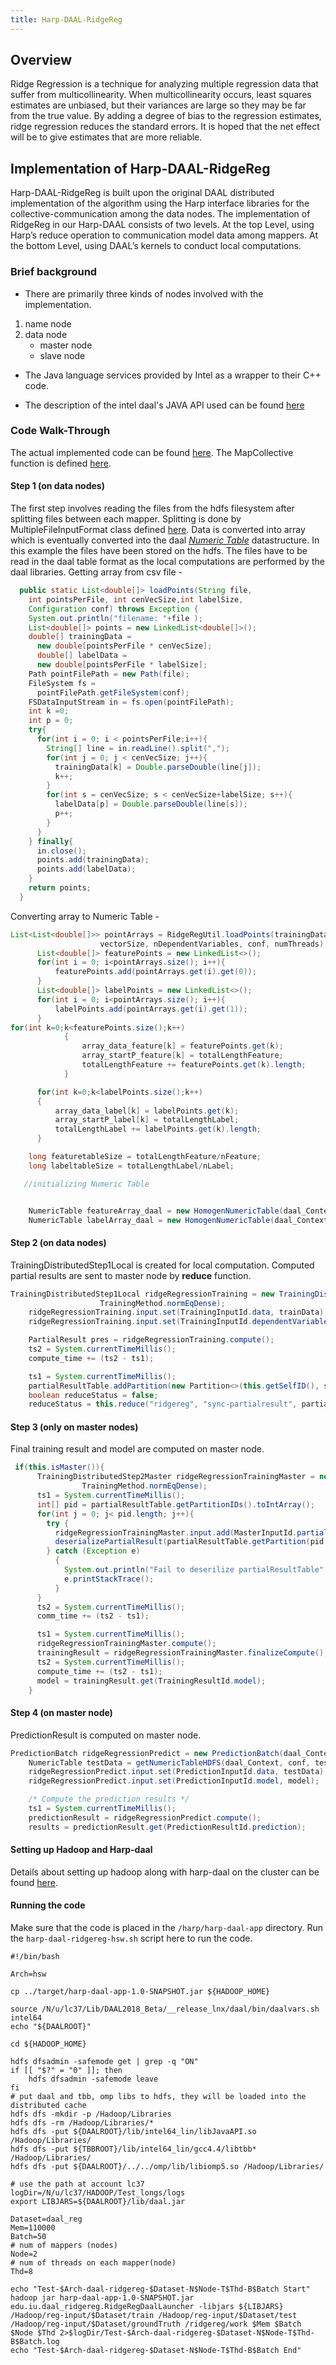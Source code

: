 ```yaml
---
title: Harp-DAAL-RidgeReg
---
```


## Overview 
Ridge Regression is a technique for analyzing multiple regression data that suffer from multicollinearity. When
multicollinearity occurs, least squares estimates are unbiased, but their variances are large so they may be far from
the true value. By adding a degree of bias to the regression estimates, ridge regression reduces the standard errors.
It is hoped that the net effect will be to give estimates that are more reliable.

## Implementation of Harp-DAAL-RidgeReg
Harp-DAAL-RidgeReg is built upon the original DAAL distributed implementation of the algorithm using the Harp interface libraries for the collective-communication among the data nodes. 
The implementation of RidgeReg in our Harp-DAAL consists of two levels. At the top Level, using Harp’s reduce operation to communication model data among mappers. At the bottom Level, using DAAL’s  kernels to conduct local computations.

### Brief background
* There are primarily three kinds of nodes involved with the implementation.

1. name node 
2. data node
   - master node
   - slave node 

* The Java language services provided by Intel as a wrapper to their C++ code.

* The description of the intel daal's JAVA API used can be found [here](https://software.intel.com/sites/products/documentation/doclib/daal/daal-user-and-reference-guides/hh_goto.htm?index.htm#daal_java_api/group__ridge__regression.htm)

### Code Walk-Through 
The actual implemented code can be found [here](https://github.com/DSC-SPIDAL/harp/tree/master/harp-daal-app/src/main/java/edu/iu/daal_ridgereg). The MapCollective function is defined [here](https://github.com/DSC-SPIDAL/harp/blob/master/harp-daal-app/src/main/java/edu/iu/daal_ridgereg/RidgeRegDaalCollectiveMapper.java).
 
#### Step 1 (on data nodes)
The first step involves reading the files from the hdfs filesystem after splitting files between each mapper. Splitting is done by MultipleFileInputFormat class defined [here](https://github.com/DSC-SPIDAL/harp/blob/master/harp-daal-app/src/main/java/edu/iu/fileformat/MultiFileInputFormat.java). 
Data is converted into array which is eventually converted into the daal [_Numeric Table_](https://software.intel.com/en-us/node/564579) datastructure.  In this example the files have been stored on the hdfs. The files have to be read in the daal table format as the local computations are performed by the daal libraries. 
Getting array from csv file - 
```java
  public static List<double[]> loadPoints(String file,
    int pointsPerFile, int cenVecSize,int labelSize,
    Configuration conf) throws Exception {
    System.out.println("filename: "+file );
    List<double[]> points = new LinkedList<double[]>();
    double[] trainingData =
      new double[pointsPerFile * cenVecSize];
      double[] labelData =
      new double[pointsPerFile * labelSize]; 
    Path pointFilePath = new Path(file);
    FileSystem fs =
      pointFilePath.getFileSystem(conf);
    FSDataInputStream in = fs.open(pointFilePath);
    int k =0;
    int p = 0;
    try{
      for(int i = 0; i < pointsPerFile;i++){
        String[] line = in.readLine().split(",");
        for(int j = 0; j < cenVecSize; j++){
          trainingData[k] = Double.parseDouble(line[j]);
          k++;
        }
        for(int s = cenVecSize; s < cenVecSize+labelSize; s++){
          labelData[p] = Double.parseDouble(line[s]);
          p++;
        }
      }
    } finally{
      in.close();
      points.add(trainingData);
      points.add(labelData);
    }
    return points;
  }
```
Converting array to Numeric Table - 
```java
List<List<double[]>> pointArrays = RidgeRegUtil.loadPoints(trainingDataFiles, pointsPerFile,
                    vectorSize, nDependentVariables, conf, numThreads);
      List<double[]> featurePoints = new LinkedList<>();
      for(int i = 0; i<pointArrays.size(); i++){
          featurePoints.add(pointArrays.get(i).get(0));
      }
      List<double[]> labelPoints = new LinkedList<>();
      for(int i = 0; i<pointArrays.size(); i++){
          labelPoints.add(pointArrays.get(i).get(1));
      }
for(int k=0;k<featurePoints.size();k++)
            {
                array_data_feature[k] = featurePoints.get(k);
                array_startP_feature[k] = totalLengthFeature;
                totalLengthFeature += featurePoints.get(k).length;
            }

      for(int k=0;k<labelPoints.size();k++)
      {
          array_data_label[k] = labelPoints.get(k);
          array_startP_label[k] = totalLengthLabel;
          totalLengthLabel += labelPoints.get(k).length;
      }

    long featuretableSize = totalLengthFeature/nFeature;
    long labeltableSize = totalLengthLabel/nLabel;

   //initializing Numeric Table


    NumericTable featureArray_daal = new HomogenNumericTable(daal_Context, Double.class, nFeature, featuretableSize, NumericTable.AllocationFlag.DoAllocate);
    NumericTable labelArray_daal = new HomogenNumericTable(daal_Context, Double.class, nLabel, labeltableSize, NumericTable.AllocationFlag.DoAllocate);

```
  
#### Step 2 (on data nodes)
TrainingDistributedStep1Local is created for local computation. Computed partial results are sent to master node by **reduce** function. 
```java
TrainingDistributedStep1Local ridgeRegressionTraining = new TrainingDistributedStep1Local(daal_Context, Float.class,
                    TrainingMethod.normEqDense);
    ridgeRegressionTraining.input.set(TrainingInputId.data, trainData);
    ridgeRegressionTraining.input.set(TrainingInputId.dependentVariable, trainDependentVariables);

    PartialResult pres = ridgeRegressionTraining.compute();
    ts2 = System.currentTimeMillis();
    compute_time += (ts2 - ts1);

    ts1 = System.currentTimeMillis();
    partialResultTable.addPartition(new Partition<>(this.getSelfID(), serializePartialResult(pres)));
    boolean reduceStatus = false;
    reduceStatus = this.reduce("ridgereg", "sync-partialresult", partialResultTable, this.getMasterID());
```

 
#### Step 3 (only on master nodes)
Final training result and model are computed on master node. 
 
```java
 if(this.isMaster()){
      TrainingDistributedStep2Master ridgeRegressionTrainingMaster = new TrainingDistributedStep2Master(daal_Context, Float.class,
                TrainingMethod.normEqDense);
      ts1 = System.currentTimeMillis();
      int[] pid = partialResultTable.getPartitionIDs().toIntArray();
      for(int j = 0; j< pid.length; j++){
        try {
          ridgeRegressionTrainingMaster.input.add(MasterInputId.partialModels,
          deserializePartialResult(partialResultTable.getPartition(pid[j]).get())); 
        } catch (Exception e) 
          {  
            System.out.println("Fail to deserilize partialResultTable" + e.toString());
            e.printStackTrace();
          }
      }
      ts2 = System.currentTimeMillis();
      comm_time += (ts2 - ts1);

      ts1 = System.currentTimeMillis();
      ridgeRegressionTrainingMaster.compute();
      trainingResult = ridgeRegressionTrainingMaster.finalizeCompute();
      ts2 = System.currentTimeMillis();
      compute_time += (ts2 - ts1);
      model = trainingResult.get(TrainingResultId.model);
    }
```
 
#### Step 4 (on master node)
PredictionResult is computed on master node.
```java
PredictionBatch ridgeRegressionPredict = new PredictionBatch(daal_Context, Float.class, PredictionMethod.defaultDense);
    NumericTable testData = getNumericTableHDFS(daal_Context, conf, testFilePath, 10, 250);
    ridgeRegressionPredict.input.set(PredictionInputId.data, testData);
    ridgeRegressionPredict.input.set(PredictionInputId.model, model);

    /* Compute the prediction results */
    ts1 = System.currentTimeMillis();
    predictionResult = ridgeRegressionPredict.compute();
    results = predictionResult.get(PredictionResultId.prediction);
``` 

#### Setting up Hadoop and Harp-daal
Details about setting up hadoop along with harp-daal on the cluster can be found [here](https://dsc-spidal.github.io/harp/docs/getting-started-cluster/). 

#### Running the code
Make sure that the code is placed in the `/harp/harp-daal-app` directory.
Run the `harp-daal-ridgereg-hsw.sh` script here to run the code.
```shell
#!/bin/bash

Arch=hsw

cp ../target/harp-daal-app-1.0-SNAPSHOT.jar ${HADOOP_HOME}

source /N/u/lc37/Lib/DAAL2018_Beta/__release_lnx/daal/bin/daalvars.sh intel64
echo "${DAALROOT}"

cd ${HADOOP_HOME}

hdfs dfsadmin -safemode get | grep -q "ON"
if [[ "$?" = "0" ]]; then
    hdfs dfsadmin -safemode leave
fi
# put daal and tbb, omp libs to hdfs, they will be loaded into the distributed cache
hdfs dfs -mkdir -p /Hadoop/Libraries
hdfs dfs -rm /Hadoop/Libraries/*
hdfs dfs -put ${DAALROOT}/lib/intel64_lin/libJavaAPI.so /Hadoop/Libraries/
hdfs dfs -put ${TBBROOT}/lib/intel64_lin/gcc4.4/libtbb* /Hadoop/Libraries/
hdfs dfs -put ${DAALROOT}/../../omp/lib/libiomp5.so /Hadoop/Libraries/

# use the path at account lc37
logDir=/N/u/lc37/HADOOP/Test_longs/logs
export LIBJARS=${DAALROOT}/lib/daal.jar

Dataset=daal_reg
Mem=110000
Batch=50
# num of mappers (nodes)
Node=2
# num of threads on each mapper(node)
Thd=8

echo "Test-$Arch-daal-ridgereg-$Dataset-N$Node-T$Thd-B$Batch Start" 
hadoop jar harp-daal-app-1.0-SNAPSHOT.jar edu.iu.daal_ridgereg.RidgeRegDaalLauncher -libjars ${LIBJARS}  /Hadoop/reg-input/$Dataset/train /Hadoop/reg-input/$Dataset/test /Hadoop/reg-input/$Dataset/groundTruth /ridgereg/work $Mem $Batch $Node $Thd 2>$logDir/Test-$Arch-daal-ridgereg-$Dataset-N$Node-T$Thd-B$Batch.log 
echo "Test-$Arch-daal-ridgereg-$Dataset-N$Node-T$Thd-B$Batch End" 
```